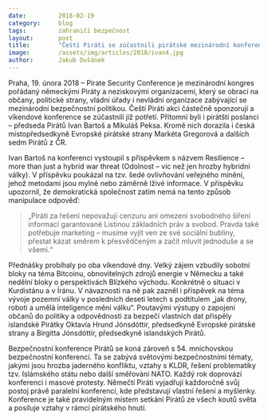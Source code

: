 ```yaml
---
date:         2018-02-19
category:     blog
tags:         zahraničí bezpečnost
layout:       post
title:        "Čeští Piráti se zúčastnili pirátské mezinárodní konference o bezpečnosti v Mnichově"
image:        /assets/img/articles/2018/ivan4.jpg
author:       Jakub Dušánek
---
```


Praha, 19. února 2018 – Pirate Security Conference je mezinárodní kongres pořádaný německými Piráty a neziskovými organizacemi, který se obrací na občany, politické strany, vládní úřady i nevládní organizace zabývající se mezinárodní bezpečnostní politikou. Čeští Piráti akci částečně sponzorují a víkendové konference se zúčastnili již potřetí. Přítomní byli i pirátští poslanci – předseda Pirátů Ivan Bartoš a Mikuláš Peksa. Kromě nich dorazila i česká místopředsedkyně Evropské pirátské strany Markéta Gregorová a dalších sedm Pirátů z ČR.

Ivan Bartoš na konferenci vystoupil s příspěvkem s názvem Resilience – more than just a hybrid war threat (Odolnost – víc než jen hrozby hybridní války). V příspěvku poukázal na tzv. šedé ovlivňování veřejného mínění, jehož metodami jsou mylné nebo záměrně lživé informace. V příspěvku upozornil, že demokratická společnost zatím nemá na tento způsob manipulace odpověď: 

> „Piráti za řešení nepovažují cenzuru ani omezení svobodného šíření informací garantované Listinou základních práv a svobod. Pravda také potřebuje marketing – musíme vyjít ven ze své sociální bubliny, přestat kázat směrem k přesvědčeným a začít mluvit jednoduše a se všemi.“

Přednášky probíhaly po oba víkendové dny. Velký zájem vzbudily sobotní bloky na téma Bitcoinu, obnovitelných zdrojů energie v Německu a také nedělní bloky o perspektivách Blízkého východu. Konkrétně o situaci v Kurdistánu a v Íránu. V návaznosti na ně pak zazněl i příspěvek na téma vývoje pozemní války v posledních deseti letech s podtitulem „jak drony, roboti a umělá inteligence mění válku“. Poutavými výstupy o zapojení občanů do politiky a odpovědnosti za bezpečí vlastních dat přispěly islandské Pirátky Oktavía Hrund Jónsdóttir, předsedkyně Evropské pirátské strany a Birgitta Jónsdóttir, předsedkyně islandských Pirátů.

Bezpečnostní konference Pirátů se koná zároveň s 54. mnichovskou bezpečnostní konferencí. Ta se zabývá světovými bezpečnostními tématy, jakými jsou hrozba jaderného konfliktu, vztahy s KLDR, řešení problematiky tzv. Islámského státu nebo další směřování NATO. Každý rok doprovází konferenci i masové protesty. Němečtí Piráti vyjadřují každoročně svůj postoj právě paralelní konferencí, kde představují vlastní řešení a myšlenky. Konference je také pravidelným místem setkání Pirátů ze všech koutů světa a posiluje vztahy v rámci pirátského hnutí.
